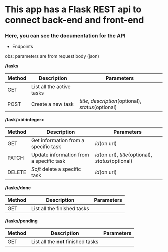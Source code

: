 # This app has a Flask REST api to connect back-end and front-end

### Here, you can see the documentation for the API

*  Endpoints

obs: parameters are from request body (json)

**/tasks**

| Method |     Description             |  Parameters  |
| ------ | --------------------------- | ------------ |
|  GET   |  List all the active tasks  |              |
|  POST  |  Create a new task   | *title*, *description*(optional), *status*(optional)  |


**/task/\<id:integer\>**

| Method |     Description      |  Parameters  | 
| ------ | -------------------- | ------------ |
| GET    |  Get information from a specific task  | *id*(on url)  |
| PATCH  |  Update information from a specific task  | *id*(on url), *title*(optional), *status*(optional)  |
| DELETE |  *Soft* delete a specific task | *id*(on url)  |


**/tasks/done**

| Method |     Description               |  Parameters  |
| ------ | ----------------------------- | ------------ |
|  GET   |  List all the finished tasks  |              |


**/tasks/pending**

| Method |     Description                       |  Parameters  |
| ------ | ------------------------------------- | ------------ |
|  GET   |  List all the **not** finished tasks  |              |
